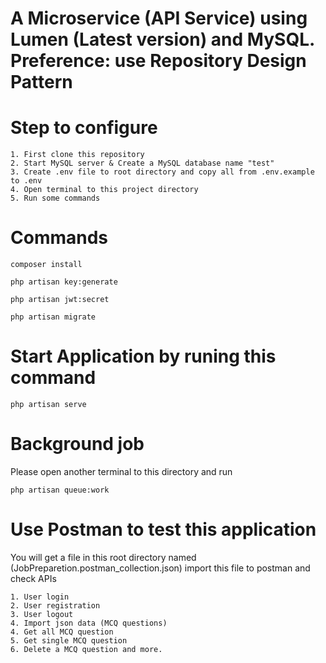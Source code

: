 # A Microservice (API Service) using Lumen (Latest version) and MySQL. Preference: use Repository Design Pattern

# Step to configure

    1. First clone this repository
    2. Start MySQL server & Create a MySQL database name "test"
    3. Create .env file to root directory and copy all from .env.example to .env
    4. Open terminal to this project directory
    5. Run some commands

# Commands

    composer install

    php artisan key:generate

    php artisan jwt:secret

    php artisan migrate

# Start Application by runing this command
    
    php artisan serve

# Background job
Please open another terminal to this directory and run
    
    php artisan queue:work


# Use Postman to test this application
You will get a file in this root directory named (JobPreparetion.postman_collection.json) import this file to postman and check APIs

    1. User login
    2. User registration
    3. User logout
    4. Import json data (MCQ questions)
    4. Get all MCQ question
    5. Get single MCQ question
    6. Delete a MCQ question and more.
